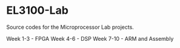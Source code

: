 EL3100-Lab
==========

Source codes for the Microprocessor Lab projects.

Week 1-3 - FPGA
Week 4-6 - DSP
Week 7-10 - ARM and Assembly
